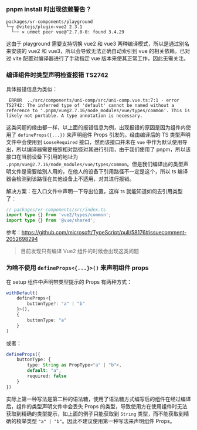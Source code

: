 ### pnpm install 时出现依赖警告？

```
packages/vr-components/playground
└─┬ @vitejs/plugin-vue2 2.3.1
  └── ✕ unmet peer vue@^2.7.0-0: found 3.4.29
```

这由于 playground 需要支持切换 vue2 和 vue3 两种编译模式，所以是通过别名来安装的 vue2 和 vue3，所以会导致无法正确自动索引到 vue 的相关依赖。已对过 vite 配置对编译器进行了手动指定 vue 版本来使其正常工作，因此无需关注。

### 编译组件时类型声明检查报错 TS2742

具体报错信息为类似：

```
 ERROR  ../src/components/uni-comp/src/uni-comp.vue.ts:7:1 - error TS2742: The inferred type of 'default' cannot be named without a reference to '.pnpm/vue@2.7.16/node_modules/vue/types/common'. This is likely not portable. A type annotation is necessary.
```

这类问题的缘由都一样，以上面的报错信息为例，出现报错的原因是因为组件内使用了 `defineProps({...})` 来声明组件 Props 引发的。经由编译后的 TS 类型声明文件中会使用到 `LooseRequired` 接口，然而该接口并未在 `vue` 中作为默认使用导出，所以编译器需要按照相对路径对其进行引用，由于我们使用了 pnpm，所以该接口在当前设备下引用的地址为 `.pnpm/vue@2.7.16/node_modules/vue/types/common`。但是我们编译出的类型声明文件是需要给别人用的，在他人的设备下引用路径不一定是这个，所以 ts 编译器会检测到该路径在其他设备上不适用，对其进行报错。

解决方案：在入口文件中声明一下导出位置，这样 ts 就能知道如何去引用类型了：

```ts
// packages/vr-components/src/index.ts
import type {} from 'vue2/types/common';
import type {} from '@vue/shared';
```

参考：https://github.com/microsoft/TypeScript/pull/58176#issuecomment-2052698294

> 目前发现只有编译 Vue2 组件的时候会出现这类问题

### 为啥不使用 `defineProps<{...}>()` 来声明组件 props

在 setup 组件中声明带类型提示的 Props 有两种方式：

```ts
withDefault(
    defineProps<{
        buttonType?: "a" | "b"
    }>(),
    {
        buttonType: "a"
    }
)
```

或者：

```ts
defineProps({
    buttonType: {
        type: String as PropType<"a" | "b">,
        default: "a",
        required: false
    }
})
```

实际上第一种写法是第二种的语法糖，使用了语法糖方式编写后的组件在经过编译后，组件的类型声明文件中会丢失 Props 的类型，导致使用方在使用组件时无法获取到精确的类型提示，如上面的例子只能获取到 `String` 类型，而不能获取到精确的枚举类型 `"a" | "b"`。因此不建议使用第一种写法来声明组件 Props。
